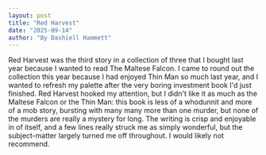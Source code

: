 ```yaml
---
layout: post
title: "Red Harvest"
date: "2025-09-14"
author: "By Dashiell Hammett"
---
```


Red Harvest was the third story in a collection of three that I bought last year because I wanted to read The Maltese Falcon. I came to round out the collection this year because I had enjoyed Thin Man so much last year, and I wanted to refresh my palette after the very boring investment book I'd just finished. Red Harvest hooked my attention, but I didn't like it as much as the Maltese Falcon or the Thin Man: this book is less of a whodunnit and more of a mob story, bursting with many many more than one murder, but none of the murders are really a mystery for long. The writing is crisp and enjoyable in of itself, and a few lines really struck me as simply wonderful, but the subject-matter largely turned me off throughout. I would likely not recommend.
